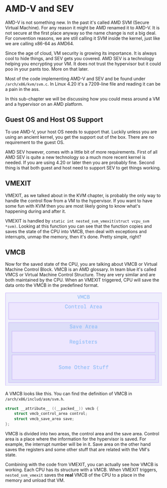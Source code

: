 # AMD-V and SEV

AMD-V is not something new. In the past it's called AMD SVM \(Secure Virtual Machine\). For any reason it might be AMD renamed it to AMD-V. It is not secure at the first place anyway so the name change is not a big deal. For convention reasons, we are still calling it SVM inside the kernel, just like we are calling x86-64 as AMD64.

Since the age of cloud, VM security is growing its importance. It is always cool to hide things, and SEV gets you covered. AMD SEV is a technology helping you encrypting your VM. It does not trust the hypervisor but it could poo in your pants too. More on that later.

Most of the code implementing AMD-V and SEV and be found under `/arch/x86/kvm/svm.c`. In Linux 4.20 it's a 7209-line file and reading it can be a pain in the ass.

In this sub-chapter we will be discussing how you could mess around a VM and a hypervisor on an AMD platform.

## Guest OS and Host OS Support

To use AMD-V, your host OS needs to support that. Luckily unless you are using an ancient kernel, you get the support out of the box. There are no requirement to the guest OS.

AMD SEV however, comes with a little bit of more requirements. First of all AMD SEV is quite a new technology so a much more recent kernel is needed. If you are using 4.20 or later then you are probably fine. Second thing is that both guest and host need to support SEV to get things working.

## VMEXIT

VMEXIT, as we talked about in the KVM chapter, is probably the only way to handle the control flow from a VM to the hypervisor. If you want to have some fun with KVM then you are most likely going to know what's happening during and after it.

VMEXIT is handled by `static int nested_svm_vmexit(struct vcpu_svm *svm)`. Looking at this function you can see that the function copies and saves the state of the CPU into VMCB, then deal with exceptions and interrupts, unmap the memory, then it's done. Pretty simple, right?

## VMCB

Now for the saved state of the CPU, you are talking about VMCB or Virtual Machine Control Block. VMCB is an AMD glossary. In team blue it's called VMCS or Virtual Machine Control Structure. They are very similar and are both maintained by the CPU. When an VMEXIT triggered, CPU will save the data onto the VMCB in the predefined format.

![VMCB Layout](../.gitbook/assets/picture1.png)

A VMCB looks like this. You can find the definition of VMCB in `/arch/x86/includ/asm/svm.h`. 

```c
struct __attribute__ ((__packed__)) vmcb {
	struct vmcb_control_area control;
	struct vmcb_save_area save;
};
```

VMCB is divided into two areas, the control area and the save area. Control area is a place where the information for the hypervisor is saved. For example, the interrupt number will be in it. Save area on the other hand saves the registers and some other stuff that are related with the VM's state.

Combining with the code from VMEXIT, you can actually see how VMCB is working. Each CPU has its structure with a VMCB. When VMEXIT triggers, `nested_svm_vmexit` saves the **real** VMCB of the CPU to a place in the memory and unload that VM.



